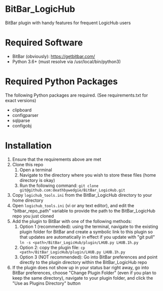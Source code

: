 # BitBar_LogicHub
BitBar plugin with handy features for frequent LogicHub users

# Required Software
* BitBar (obviously): https://getbitbar.com/
* Python 3.6+ (must resolve via /usr/local/bin/python3)

# Required Python Packages
The following Python packages are required. (See requirements.txt for exact versions)
* clipboard
* configparser
* sqlparse
* configobj

# Installation
1. Ensure that the requirements above are met
1. Clone this repo
   1. Open a terminal
   1. Navigate to the directory where you wish to store these files (home directory is okay)
   1. Run the following command: 
   `git clone git@github.com:deathbywedgie/BitBar_LogicHub.git`
1. Copy `logichub_tools.ini` from the BitBar_LogicHub directory to your home directory
1. Open `logichub_tools.ini` (vi or any text editor), and edit the "bitbar_repo_path" variable to provide the path to the BitBar_LogicHub repo you just cloned
1. Add the plugin to BitBar with one of the following methods:
   1. Option 1 (recommended): using the terminal, navigate to the existing plugin folder for BitBar and create a symbolic link to this plugin so that updates are automatically in effect if you update with "git pull" `ln -s <path>/BitBar_LogicHub/plugin/LHUB.py LHUB.1h.py`
   1. Option 2: copy the plugin file: `cp <path>/BitBar_LogicHub/plugin/LHUB.py LHUB.1h.py`
   1. Option 3 (NOT recommended): Go into BitBar preferences and point directly to the plugin directory within the BitBar_LogicHub repo
1. If the plugin does not show up in your status bar right away, go into BitBar preferences, choose "Change Plugin Folder" (even if you plan to keep the same directory), navigate to your plugin folder, and click the "Use as Plugins Directory" button
